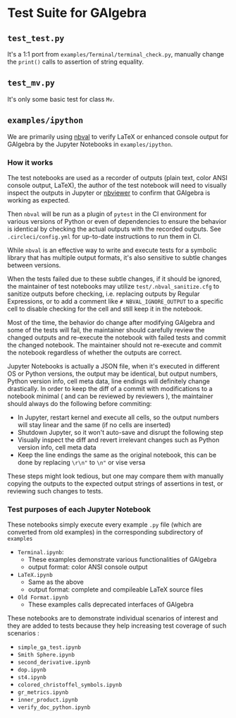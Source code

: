 # Test Suite for GAlgebra

## `test_test.py`

It's a 1:1 port from `examples/Terminal/terminal_check.py`, manually change the `print()` calls to assertion of string equality.

## `test_mv.py`

It's only some basic test for class `Mv`.

## `examples/ipython`

We are primarily using [nbval](https://github.com/computationalmodelling/nbval) to verify LaTeX or enhanced console output for GAlgebra by the Jupyter Notebooks in `examples/ipython`.

### How it works

The test notebooks are used as a recorder of outputs (plain text, color ANSI console output, LaTeX), the author of the test notebook will need to visually inspect the outputs in Jupyter or [nbviewer](https://nbviewer.jupyter.org/) to confirm that GAlgebra is working as expected.

Then `nbval` will be run as a plugin of `pytest` in the CI environment for various versions of Python or even of dependencies to ensure the behavior is identical by checking the actual outputs with the recorded outputs. See `.circleci/config.yml` for up-to-date instructions to run them in CI.

While `nbval` is an effective way to write and execute tests for a symbolic library that has multiple output formats, it's also sensitive to subtle changes between versions.

When the tests failed due to these subtle changes, if it should be ignored, the maintainer of test notebooks may utilize `test/.nbval_sanitize.cfg` to sanitize outputs before checking, i.e. replacing outputs by Regular Expressions, or to add a comment like `# NBVAL_IGNORE_OUTPUT` to a specific cell to disable checking for the cell and still keep it in the notebook.

Most of the time, the behavior do change after modifying GAlgebra and some of the tests will fail, the maintainer should carefully review the changed outputs and re-execute the notebook with failed tests and commit the changed notebook. The maintainer should not re-execute and commit the notebook regardless of whether the outputs are correct.

Jupyter Notebooks is actually a JSON file, when it's executed in different OS or Python versions, the output may be identical, but output numbers, Python version info, cell meta data, line endings will definitely change drastically. In order to keep the diff of a commit with modifications to a notebook minimal ( and can be reviewed by reviewers ), the maintainer should always do the following before commiting:

- In Jupyter, restart kernel and execute all cells, so the output numbers will stay linear and the same (if no cells are inserted)
- Shutdown Jupyter, so it won't auto-save and disrupt the following step
- Visually inspect the diff and revert irrelevant changes such as Python version info, cell meta data
- Keep the line endings the same as the original notebook, this can be done by replacing `\r\n"` to `\n"` or vise versa

These steps might look tedious, but one may compare them with manually copying the outputs to the expected output strings of assertions in test, or reviewing such changes to tests.

### Test purposes of each Jupyter Notebook

These notebooks simply execute every example `.py` file (which are converted from old examples) in the corresponding subdirectory of `examples`

- `Terminal.ipynb`:
  - These examples demonstrate various functionalities of GAlgebra
  - output format: color ANSI console output
- `LaTeX.ipynb`
  - Same as the above
  - output format: complete and compileable LaTeX source files
- `Old Format.ipynb`
  - These examples calls deprecated interfaces of GAlgebra

These notebooks are to demonstrate individual scenarios of interest and they are added to tests because they help increasing test coverage of such scenarios :

- `simple_ga_test.ipynb`
- `Smith Sphere.ipynb`
- `second_derivative.ipynb`
- `dop.ipynb`
- `st4.ipynb`
- `colored_christoffel_symbols.ipynb`
- `gr_metrics.ipynb`
- `inner_product.ipynb`
- `verify_doc_python.ipynb`
